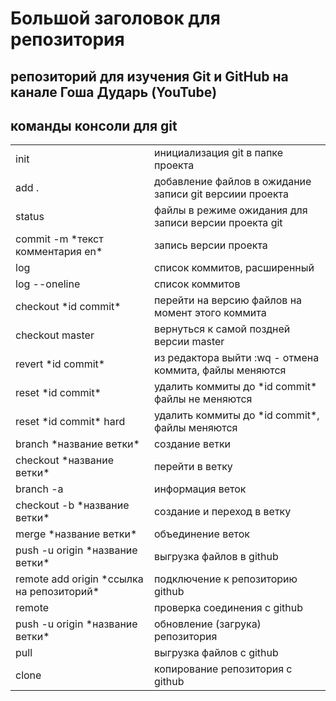 # Большой заголовок для репозитория
репозиторий для изучения Git и GitHub на канале Гоша Дударь (**YouTube**)
--------------------------------------------------------------------------

## команды консоли для git 

<table>
<tr><td>init</td>                       <td>инициализация git в папке проекта</td></tr>

<tr><td>add .</td>                      <td>добавление файлов в ожидание записи git версиии проекта</td></tr>

<tr><td>status</td>                     <td>файлы в режиме ожидания для записи версии проекта git</td></tr>

<tr><td>commit -m *текст комментария en*</td>         <td>запись версии проекта</td></tr>

<tr><td>log</td>                        <td>список коммитов, расширенный</td></tr>

<tr><td>log --oneline </td>              <td>список коммитов</td></tr>

<tr><td>checkout *id commit*</td>        <td>перейти на версию файлов на момент этого коммита</td></tr>

<tr><td>checkout master</td>             <td>вернуться к самой поздней версии master</td></tr> 

<tr><td>revert *id commit*</td>          <td>из редактора выйти :wq  - отмена коммита, файлы меняются</td></tr>

<tr><td>reset *id commit* </td>              <td>удалить коммиты до *id commit* файлы не меняются</td></tr>

<tr><td>reset *id commit* hard  </td>        <td>удалить коммиты до *id commit*, файлы меняются</td></tr>

<tr><td>branch *название ветки* </td>        <td>создание ветки</td></tr>

<tr><td>checkout *название ветки* </td>      <td>перейти в ветку</td></tr>

<tr><td>branch -a</td>                       <td>информация веток</td></tr>

<tr><td>checkout -b *название ветки* </td>   <td>создание и переход в ветку</td></tr>

<tr><td>merge *название ветки*</td>          <td>объединение веток</td></tr>

<tr><td>push -u origin *название ветки*</td><td>выгрузка файлов в github</td></tr>

<tr><td>remote add origin *ссылка на репозиторий*</td><td>подключение к репозиторию github</td></tr>

<tr><td>remote</td>                          <td>проверка соединения с github</td></tr>

<tr><td>push -u origin *название ветки*</td>  <td>обновление (загрука) репозитория</td></tr>

<tr><td>pull</td>                            <td>выгрузка файлов с github</tr>

<tr><td>clone</td>                            <td>копирование репозитория с github</tr>

</table>
